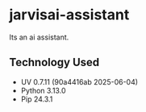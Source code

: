 # jarvisai-assistant

Its an ai assistant.

## Technology Used

-   UV 0.7.11 (90a4416ab 2025-06-04)
-   Python 3.13.0
-   Pip 24.3.1
